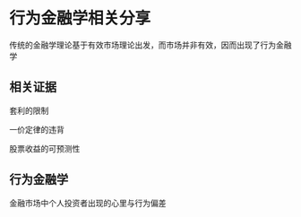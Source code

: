 # 行为金融学相关分享
传统的金融学理论基于有效市场理论出发，而市场并非有效，因而出现了行为金融学
## 相关证据
套利的限制

一价定律的违背

股票收益的可预测性

## 行为金融学
金融市场中个人投资者出现的心里与行为偏差